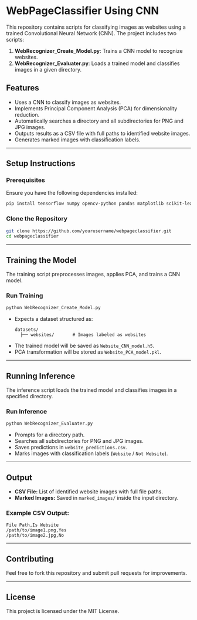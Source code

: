 # WebPageClassifier Using CNN

This repository contains scripts for classifying images as websites using a trained Convolutional Neural Network (CNN). The project includes two scripts:

1. **WebRecognizer_Create_Model.py**: Trains a CNN model to recognize websites.
2. **WebRecognizer_Evaluater.py**: Loads a trained model and classifies images in a given directory.

## Features
- Uses a CNN to classify images as websites.
- Implements Principal Component Analysis (PCA) for dimensionality reduction.
- Automatically searches a directory and all subdirectories for PNG and JPG images.
- Outputs results as a CSV file with full paths to identified website images.
- Generates marked images with classification labels.

---

## Setup Instructions
### Prerequisites
Ensure you have the following dependencies installed:
```bash
pip install tensorflow numpy opencv-python pandas matplotlib scikit-learn
```

### Clone the Repository
```bash
git clone https://github.com/yourusername/webpageclassifier.git
cd webpageclassifier
```

---

## Training the Model
The training script preprocesses images, applies PCA, and trains a CNN model.

### Run Training
```bash
python WebRecognizer_Create_Model.py
```
- Expects a dataset structured as:
  ```
  datasets/
    ├── websites/       # Images labeled as websites
  ```
- The trained model will be saved as `Website_CNN_model.h5`.
- PCA transformation will be stored as `Website_PCA_model.pkl`.

---

## Running Inference
The inference script loads the trained model and classifies images in a specified directory.

### Run Inference
```bash
python WebRecognizer_Evaluater.py
```
- Prompts for a directory path.
- Searches all subdirectories for PNG and JPG images.
- Saves predictions in `website_predictions.csv`.
- Marks images with classification labels (`Website` / `Not Website`).

---

## Output
- **CSV File:** List of identified website images with full file paths.
- **Marked Images:** Saved in `marked_images/` inside the input directory.

### Example CSV Output:
```
File Path,Is Website
/path/to/image1.png,Yes
/path/to/image2.jpg,No
```

---

## Contributing
Feel free to fork this repository and submit pull requests for improvements.

---

## License
This project is licensed under the MIT License.

